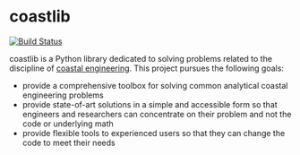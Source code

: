 # coastlib

[![Build Status](https://travis-ci.org/georgebv/coastlib.svg?branch=reborn)](https://travis-ci.org/georgebv/coastlib)

coastlib is a Python library dedicated to solving problems related to the discipline of [coastal engineering](https://en.wikipedia.org/wiki/Coastal_engineering). This project pursues the following goals:

- provide a comprehensive toolbox for solving common analytical coastal engineering problems
- provide state-of-art solutions in a simple and accessible form so that engineers and researchers can concentrate on their problem and not the code or underlying math
- provide flexible tools to experienced users so that they can change the code to meet their needs

